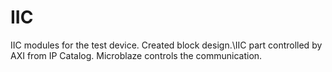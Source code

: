 # IIC
IIC modules for the test device. Created block design.\IIC part controlled by AXI from IP Catalog. Microblaze controls the communication.
